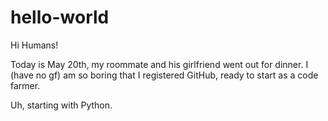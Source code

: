 # hello-world

Hi Humans!

Today is May 20th, my roommate and his girlfriend went out for dinner. 
I (have no gf) am so boring that I registered GitHub, ready to start as a code farmer.

Uh, starting with Python.
